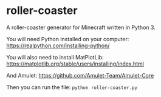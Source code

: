 # roller-coaster
A roller-coaster generator for Minecraft written in Python 3.


You will need Python installed on your computer: https://realpython.com/installing-python/


You will also need to install MatPlotLib: https://matplotlib.org/stable/users/installing/index.html

And Amulet: https://github.com/Amulet-Team/Amulet-Core


Then you can run the file: `python roller-coaster.py`
